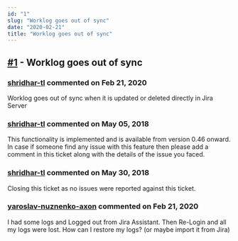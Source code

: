 ```yaml
---
id: "1"
slug: "Worklog goes out of sync"
date: "2020-02-21"
title: "Worklog goes out of sync"
---
```



## [#1](https://github.com/shridhar-tl/jira-assistant/issues/1) - Worklog goes out of sync

### [shridhar-tl](https://github.com/shridhar-tl) commented on Feb 21, 2020

Worklog goes out of sync when it is updated or deleted directly in Jira Server

### [shridhar-tl](https://github.com/shridhar-tl) commented on May 05, 2018

This functionality is implemented and is available from version 0.46 onward. In case if someone find any issue with this feature then please add a comment in this ticket along with the details of the issue you faced.

### [shridhar-tl](https://github.com/shridhar-tl) commented on May 30, 2018

Closing this ticket as no issues were reported against this ticket.

### [yaroslav-nuznenko-axon](https://github.com/yaroslav-nuznenko-axon) commented on Feb 21, 2020

I had some logs and Logged out from Jira Assistant. Then Re-Login and all my logs were lost. How can I restore my logs? (or maybe import it from Jira) 
